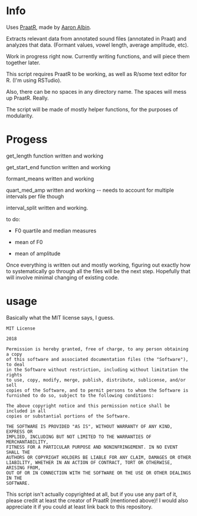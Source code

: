 # Info 
Uses [PraatR](https://github.com/usagi5886/PraatR), made by [Aaron Albin](http://www.aaronalbin.com/praatr/index.html).  

Extracts relevant data from annotated sound files (annotated in Praat) and analyzes that data.  (Formant values, vowel length, average amplitude, etc).

Work in progress right now.  Currently writing functions, and will piece them together later.  

This script requires PraatR to be working, as well as R/some text editor for R.  (I'm using RSTudio). 

Also, there can be no spaces in any directory name.  The spaces will mess up PraatR.  Really.  

The script will be made of mostly helper functions, for the purposes of modularity.  

# Progess

get_length function written and working

get_start_end function written and working 

formant_means written and working

quart_med_amp written and working -- needs to account for multiple intervals per file though

interval_split written and working.  

to do:

* F0 quartile and median measures

* mean of F0

* mean of amplitude 

Once everything is written out and mostly working, figuring out exactly how to systematically go through all the files will be the next step.  Hopefully that will involve minimal changing of existing code.  

# usage

Basically what the MIT license says, I guess.  

```
MIT License

2018

Permission is hereby granted, free of charge, to any person obtaining a copy
of this software and associated documentation files (the "Software"), to deal
in the Software without restriction, including without limitation the rights
to use, copy, modify, merge, publish, distribute, sublicense, and/or sell
copies of the Software, and to permit persons to whom the Software is
furnished to do so, subject to the following conditions:

The above copyright notice and this permission notice shall be included in all
copies or substantial portions of the Software.

THE SOFTWARE IS PROVIDED "AS IS", WITHOUT WARRANTY OF ANY KIND, EXPRESS OR
IMPLIED, INCLUDING BUT NOT LIMITED TO THE WARRANTIES OF MERCHANTABILITY,
FITNESS FOR A PARTICULAR PURPOSE AND NONINFRINGEMENT. IN NO EVENT SHALL THE
AUTHORS OR COPYRIGHT HOLDERS BE LIABLE FOR ANY CLAIM, DAMAGES OR OTHER
LIABILITY, WHETHER IN AN ACTION OF CONTRACT, TORT OR OTHERWISE, ARISING FROM,
OUT OF OR IN CONNECTION WITH THE SOFTWARE OR THE USE OR OTHER DEALINGS IN THE
SOFTWARE.
```
This script isn't actually copyrighted at all, but if you use any part of it, please credit at least the creator of PraatR (mentioned above)!  I would also appreciate it if you could at least link back to this repository.  
